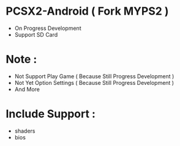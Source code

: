 # PCSX2-Android ( Fork MYPS2 )
* On Progress Development
* Support SD Card

# Note :
* Not Support Play Game ( Because Still Progress Development )
* Not Yet Option Settings ( Because Still Progress Development )
* And More

# Include Support :
* shaders
* bios
